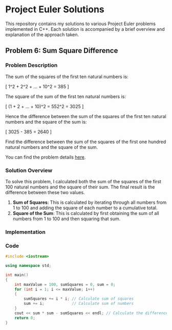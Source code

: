 # Project Euler Solutions

This repository contains my solutions to various Project Euler problems implemented in C++. Each solution is accompanied by a brief overview and explanation of the approach taken.

## Problem 6: Sum Square Difference

### Problem Description

The sum of the squares of the first ten natural numbers is:

\[
1^2 + 2^2 + ... + 10^2 = 385
\]

The square of the sum of the first ten natural numbers is:

\[
(1 + 2 + ... + 10)^2 = 552^2 = 3025
\]

Hence the difference between the sum of the squares of the first ten natural numbers and the square of the sum is:

\[
3025 - 385 = 2640
\]

Find the difference between the sum of the squares of the first one hundred natural numbers and the square of the sum.

You can find the problem details [here](https://projecteuler.net/problem=6).

### Solution Overview

To solve this problem, I calculated both the sum of the squares of the first 100 natural numbers and the square of their sum. The final result is the difference between these two values.

1. **Sum of Squares**: This is calculated by iterating through all numbers from 1 to 100 and adding the square of each number to a cumulative total.
2. **Square of the Sum**: This is calculated by first obtaining the sum of all numbers from 1 to 100 and then squaring that sum.

### Implementation

### Code

```cpp
#include <iostream>

using namespace std;

int main()
{
    int maxValue = 100, sumSquares = 0, sum = 0;
    for (int i = 1; i <= maxValue; i++)
    {
        sumSquares += i * i; // Calculate sum of squares
        sum += i;            // Calculate sum of numbers
    }
    cout << sum * sum - sumSquares << endl; // Calculate the difference
    return 0;
}
